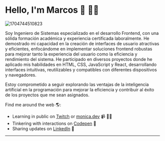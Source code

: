 # Hello, I'm Marcos 👋 👨‍💻
![1704744510823](https://github.com/ingMarcosOrtiz/ingmarcosortiz/assets/19525887/7b810db3-23d6-48ba-8393-3c0509dd6471)


Soy Ingeniero de Sistemas especializado en el desarrollo Frontend, con una sólida formación académica y experiencia certificada laboralmente. He demostrado mi capacidad en la creación de interfaces de usuario atractivas y eficientes, enfocándome en implementar soluciones frontend robustas para mejorar tanto la experiencia del usuario como la eficiencia y rendimiento del sistema. He participado en diversos proyectos donde he aplicado mis habilidades en HTML, CSS, JavaScript y React, desarrollando interfaces intuitivas, reutilizables y compatibles con diferentes dispositivos y navegadores.

Estoy comprometido a seguir explorando las ventajas de la inteligencia artificial en la programación para mejorar la eficiencia y contribuir al éxito de los proyectos que me sean asignados.

Find me around the web 🌎:
- Learning in public on <a href="https://www.twitch.tv/blacktechdiva">Twitch</a> or <a href="https://www.monica.dev">monica.dev</a> 📹 ✍🏾
- Tinkering with interactions on <a href="https://codepen.io/m0nica"> Codepen</a> 🏓
- Sharing updates on <a href="https://www.linkedin.com/in/monicampowell/">LinkedIn</a> 💼


---

